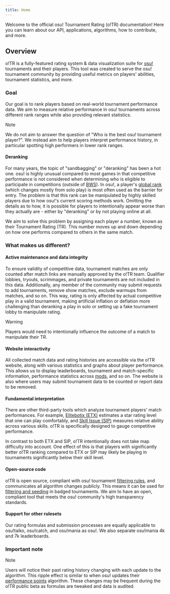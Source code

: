```yaml
---
title: Home
---
```


Welcome to the official osu! Tournament Rating (o!TR) documentation! Here you can learn about our API, applications, algorithms, how to contribute, and more.

## Overview

o!TR is a fully-featured rating system & data visualization suite for [osu!](https://osu.ppy.sh/) tournaments and their players. This tool was created to serve the osu! tournament community by providing useful metrics on players' abilities, tournament statistics, and more.

### Goal

Our goal is to rank players based on real-world tournament performance data. We aim to measure relative performance in osu! tournaments across different rank ranges while also providing relevant statistics.

> [!note]
> We do not aim to answer the question of "Who is the best osu! tournament player?". We instead aim to help players interpret performance history, in particular spotting high performers in lower rank ranges.

#### Deranking

For many years, the topic of "sandbagging" or "deranking" has been a hot one. osu! is highly unusual compared to most games in that competitive performance is not considered when determining who is eligible to participate in competitions (outside of [BWS](https://osu.ppy.sh/wiki/en/Tournaments/Badge-weighted_seeding)). In osu!, a player's [global rank](https://osu.ppy.sh/wiki/en/Ranking) (which changes mostly from solo play) is most often used as the barrier for entry. The problem is that this rank can be manipulated by highly skilled players due to how osu!'s current scoring methods work. Omitting the details as to how, it is possible for players to intentionally appear worse than they actually are - either by "deranking" or by not playing online at all.

We aim to solve this problem by assigning each player a number, known as their Tournament Rating (TR). This number moves up and down depending on how one performs compared to others in the same match.

### What makes us different?

#### Active maintenance and data integrity

To ensure validity of competitive data, tournament matches are only counted after match links are manually approved by the o!TR team. Qualifier lobbies, tryouts, scrimmages, and private tournaments are not included in this data. Additionally, any member of the community may submit requests to add tournaments, remove show matches, exclude warmups from matches, and so on. This way, rating is only affected by actual competitive play in a valid tournament, making artificial inflation or deflation more challenging than deranking a play in solo or setting up a fake tournament lobby to manipulate rating.

> [!warning]
> Players would need to intentionally influence the outcome of a match to manipulate their TR.

#### Website interactivity

All collected match data and rating histories are accessible via the o!TR website, along with various statistics and graphs about player performance. This allows us to display leaderboards, tournament and match-specific information, performance statistics across [mods](https://osu.ppy.sh/wiki/en/Gameplay/Game_modifier), and so on. The website is also where users may submit tournament data to be counted or report data to be removed.

#### Fundamental interpretation

There are other third-party tools which analyze tournament players' match performances. For example, [Elitebotix (ETX)](https://osu.ppy.sh/users/31050083) estimates a star rating level that one can play comfortably, and [Skill Issue (SIP)](https://osu.ppy.sh/community/forums/topics/1891677?n=1) measures relative ability across various skills. o!TR is specifically designed to gauge competitive performance.

In contrast to both ETX and SIP, o!TR intentionally does not take map difficulty into account. One effect of this is that players with significantly better o!TR ranking compared to ETX or SIP may likely be playing in tournaments significantly below their skill level.

#### Open-source code

o!TR is open source, compliant with osu! tournament [filtering rules](https://osu.ppy.sh/wiki/en/Tournaments/Official_support#registrant-filtering-and-seeding), and communicates all algorithm changes publicly. This means it can be used for [filtering and seeding](https://osu.ppy.sh/wiki/en/Tournaments/Official_support#registrant-filtering-and-seeding) in badged tournaments. We aim to have an open, compliant tool that meets the osu! community's high transparency standards.

#### Support for other rulesets

Our rating formulas and submission processes are equally applicable to osu!taiko, osu!catch, and osu!mania as osu!. We also separate osu!mania 4k and 7k leaderboards.

### Important note

> [!note]
> Users will notice their past rating history changing with each update to the algorithm. This ripple effect is similar to when osu! updates their [performance points](https://osu.ppy.sh/wiki/en/Performance_points) algorithm. These changes may be frequent during the o!TR public beta as formulas are tweaked and data is audited.

